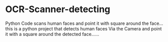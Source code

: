 # OCR-Scanner-detecting
Python Code scans human faces and point it with square around the face...
this is a python project that detects human faces Via the Camera and point it with a square around the detected face......
